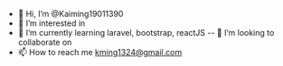 - 👋 Hi, I’m @Kaiming19011390
- 👀 I’m interested in
- 🌱 I’m currently learning laravel, bootstrap, reactJS
-- 💞️ I’m looking to collaborate on 
- 📫 How to reach me kming1324@gmail.com

<!---
Kaiming19011390/Kaiming19011390 is a ✨ special ✨ repository because its `README.md` (this file) appears on your GitHub profile.
You can click the Preview link to take a look at your changes.
--->
